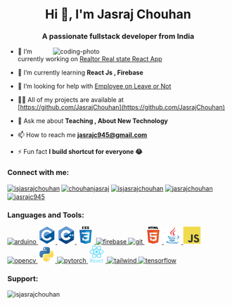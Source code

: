 <h1 align="center">Hi 👋, I'm Jasraj Chouhan</h1>
<h3 align="center">A passionate fullstack developer from India</h3>

<img  align="right" width="400" alt="coding-photo" src="[https://www.google.com/imgres?imgurl=https%3A%2F%2Ft4.ftcdn.net%2Fjpg%2F01%2F35%2F92%2F85%2F360_F_135928597_xU5EzKq6vpOeXPX5vsbI48zfVVkSRlrF.jpg&tbnid=Krpy16CZI6PaVM&vet=12ahUKEwiT58XMtLyCAxUa3DgGHZu2CxYQMygAegQIARBQ..i&imgrefurl=https%3A%2F%2Fstock.adobe.com%2Fsearch%3Fk%3Dprogrammer%2Bcartoon&docid=8YZqRq27QWN2GM&w=381&h=360&q=animated%20coding%20images&ved=2ahUKEwiT58XMtLyCAxUa3DgGHZu2CxYQMygAegQIARBQ](https://t4.ftcdn.net/jpg/02/73/46/99/360_F_273469972_ESU9Rq3eIpSrK3xddlIEyDh7vrslbiGg.jpg)" >

- 🔭 I’m currently working on [Realtor Real state React App](https://github.com/JasrajChouhan/Real-State-React-App)

- 🌱 I’m currently learning **React Js , Firebase**

- 🤝 I’m looking for help with [Employee on Leave or Not](https://github.com/JasrajChouhan/Employee-on-Leave-or-Not-)

- 👨‍💻 All of my projects are available at [https://github.com/JasrajChouhan](https://github.com/JasrajChouhan)

- 💬 Ask me about **Teaching , About New Technology**

- 📫 How to reach me **jasrajc945@gmail.com**

- ⚡ Fun fact **I build shortcut for everyone 😂**

<h3 align="left">Connect with me:</h3>
<p align="left">
<a href="https://twitter.com/isjasrajchouhan" target="blank"><img align="center" src="https://raw.githubusercontent.com/rahuldkjain/github-profile-readme-generator/master/src/images/icons/Social/twitter.svg" alt="isjasrajchouhan" height="30" width="40" /></a>
<a href="https://linkedin.com/in/chouhanjasraj" target="blank"><img align="center" src="https://raw.githubusercontent.com/rahuldkjain/github-profile-readme-generator/master/src/images/icons/Social/linked-in-alt.svg" alt="chouhanjasraj" height="30" width="40" /></a>
<a href="https://instagram.com/isjasrajchouhan" target="blank"><img align="center" src="https://raw.githubusercontent.com/rahuldkjain/github-profile-readme-generator/master/src/images/icons/Social/instagram.svg" alt="isjasrajchouhan" height="30" width="40" /></a>
<a href="https://www.codechef.com/users/jasrajchouhan" target="blank"><img align="center" src="https://cdn.jsdelivr.net/npm/simple-icons@3.1.0/icons/codechef.svg" alt="jasrajchouhan" height="30" width="40" /></a>
<a href="https://www.leetcode.com/jasrajc945" target="blank"><img align="center" src="https://raw.githubusercontent.com/rahuldkjain/github-profile-readme-generator/master/src/images/icons/Social/leet-code.svg" alt="jasrajc945" height="30" width="40" /></a>
</p>

<h3 align="left">Languages and Tools:</h3>
<p align="left"> <a href="https://www.arduino.cc/" target="_blank" rel="noreferrer"> <img src="https://cdn.worldvectorlogo.com/logos/arduino-1.svg" alt="arduino" width="40" height="40"/> </a> <a href="https://www.cprogramming.com/" target="_blank" rel="noreferrer"> <img src="https://raw.githubusercontent.com/devicons/devicon/master/icons/c/c-original.svg" alt="c" width="40" height="40"/> </a> <a href="https://www.w3schools.com/cpp/" target="_blank" rel="noreferrer"> <img src="https://raw.githubusercontent.com/devicons/devicon/master/icons/cplusplus/cplusplus-original.svg" alt="cplusplus" width="40" height="40"/> </a> <a href="https://www.w3schools.com/css/" target="_blank" rel="noreferrer"> <img src="https://raw.githubusercontent.com/devicons/devicon/master/icons/css3/css3-original-wordmark.svg" alt="css3" width="40" height="40"/> </a> <a href="https://firebase.google.com/" target="_blank" rel="noreferrer"> <img src="https://www.vectorlogo.zone/logos/firebase/firebase-icon.svg" alt="firebase" width="40" height="40"/> </a> <a href="https://git-scm.com/" target="_blank" rel="noreferrer"> <img src="https://www.vectorlogo.zone/logos/git-scm/git-scm-icon.svg" alt="git" width="40" height="40"/> </a> <a href="https://www.w3.org/html/" target="_blank" rel="noreferrer"> <img src="https://raw.githubusercontent.com/devicons/devicon/master/icons/html5/html5-original-wordmark.svg" alt="html5" width="40" height="40"/> </a> <a href="https://www.java.com" target="_blank" rel="noreferrer"> <img src="https://raw.githubusercontent.com/devicons/devicon/master/icons/java/java-original.svg" alt="java" width="40" height="40"/> </a> <a href="https://developer.mozilla.org/en-US/docs/Web/JavaScript" target="_blank" rel="noreferrer"> <img src="https://raw.githubusercontent.com/devicons/devicon/master/icons/javascript/javascript-original.svg" alt="javascript" width="40" height="40"/> </a> <a href="https://opencv.org/" target="_blank" rel="noreferrer"> <img src="https://www.vectorlogo.zone/logos/opencv/opencv-icon.svg" alt="opencv" width="40" height="40"/> </a> <a href="https://www.python.org" target="_blank" rel="noreferrer"> <img src="https://raw.githubusercontent.com/devicons/devicon/master/icons/python/python-original.svg" alt="python" width="40" height="40"/> </a> <a href="https://pytorch.org/" target="_blank" rel="noreferrer"> <img src="https://www.vectorlogo.zone/logos/pytorch/pytorch-icon.svg" alt="pytorch" width="40" height="40"/> </a> <a href="https://reactjs.org/" target="_blank" rel="noreferrer"> <img src="https://raw.githubusercontent.com/devicons/devicon/master/icons/react/react-original-wordmark.svg" alt="react" width="40" height="40"/> </a> <a href="https://tailwindcss.com/" target="_blank" rel="noreferrer"> <img src="https://www.vectorlogo.zone/logos/tailwindcss/tailwindcss-icon.svg" alt="tailwind" width="40" height="40"/> </a> <a href="https://www.tensorflow.org" target="_blank" rel="noreferrer"> <img src="https://www.vectorlogo.zone/logos/tensorflow/tensorflow-icon.svg" alt="tensorflow" width="40" height="40"/> </a> </p>

<h3 align="left">Support:</h3>
<p><a href="https://www.buymeacoffee.com/isjasrajchouhan"> <img align="left" src="https://cdn.buymeacoffee.com/buttons/v2/default-yellow.png" height="50" width="210" alt="isjasrajchouhan" /></a></p><br><br>
